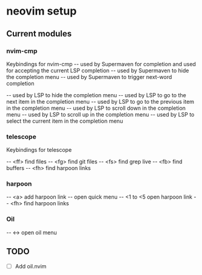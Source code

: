 # neovim setup

## Current modules

### nvim-cmp

Keybindings for nvim-cmp
-- <Tab> used by Supermaven for completion and used for accepting the current LSP completion
-- <C-Tab> used by Supermaven to hide the completion menu
-- <C-Space> used by Supermaven to trigger next-word completion

-- <C-e> used by LSP to hide the completion menu
-- <C-n> used by LSP to go to the next item in the completion menu
-- <C-p> used by LSP to go to the previous item in the completion menu
-- <C-j> used by LSP to scroll down in the completion menu
-- <C-k> used by LSP to scroll up in the completion menu
-- <CR> used by LSP to select the current item in the completion menu

### telescope

Keybindings for telescope

-- <<leader>ff> find files
-- <<leader>fg> find git files
-- <<leader>fs> find grep live
-- <<leader>fb> find buffers
-- <<leader>fh> find harpoon links

### harpoon

-- <<leader>a> add harpoon link
-- <C-e> open quick menu
-- <<leader>1 to <<leader>5 open harpoon link
-- <<leader>fh> find harpoon links

### Oil

-- <-> open oil menu

## TODO

- [ ] Add oil.nvim
